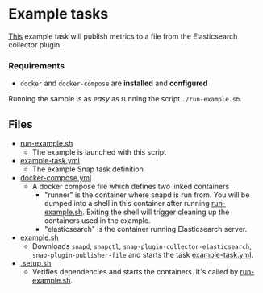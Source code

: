 # Example tasks

[This](example-task.yml) example task will publish metrics to a file
from the Elasticsearch collector plugin.  


### Requirements 
 * `docker` and `docker-compose` are **installed** and **configured** 

Running the sample is as *easy* as running the script `./run-example.sh`. 

## Files

- [run-example.sh](run-example.sh) 
    - The example is launched with this script     
- [example-task.yml](example-task.yml)
    - The example Snap task definition
- [docker-compose.yml](docker-compose.yml)
    - A docker compose file which defines two linked containers
        - "runner" is the container where snapd is run from.  You will be dumped 
        into a shell in this container after running 
        [run-example.sh](run-example.sh).  Exiting the shell will 
        trigger cleaning up the containers used in the example.
        - "elasticsearch" is the container running Elasticsearch server. 
- [example.sh](example.sh)
    - Downloads `snapd`, `snapctl`, `snap-plugin-collector-elasticsearch`,
    `snap-plugin-publisher-file` and starts the task 
    [example-task.yml](example-task.yml).
- [.setup.sh](.setup.sh)
    - Verifies dependencies and starts the containers.  It's called 
    by [run-example.sh](run-example.sh).
